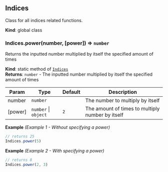 <a name="Indices"></a>

## Indices

Class for all indices related functions.

**Kind**: global class  
<a name="Indices.power"></a>

### Indices.power(number, [power]) ⇒ <code>number</code>

Returns the inputted number multiplied by itself the specified amount of times

**Kind**: static method of [<code>Indices</code>](#Indices)  
**Returns**: <code>number</code> - The inputted number multiplied by itself the specified amount of times

| Param   | Type                                       | Default        | Description                                      |
| ------- | ------------------------------------------ | -------------- | ------------------------------------------------ |
| number  | <code>number</code>                        |                | The number to multiply by itself                 |
| [power] | <code>number</code> \| <code>object</code> | <code>2</code> | The amount of times to multiply number by itself |

**Example** _(Example 1 - Without specifying a power)_

```js
// returns 25
Indices.power(5)
```

**Example** _(Example 2 - With specifying a power)_

```js
// returns 8
Indices.power(2, 3)
```

